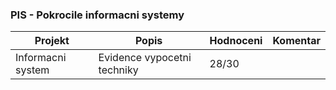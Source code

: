 ### PIS - Pokrocile informacni systemy
| Projekt | Popis | Hodnoceni | Komentar
| ------ | ------ | ------ | ------
|Informacni system|Evidence vypocetni techniky|28/30|